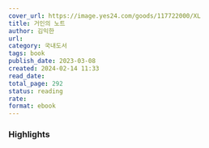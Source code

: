 ```yaml
---
cover_url: https://image.yes24.com/goods/117722000/XL
title: 거인의 노트
author: 김익한
url:
category: 국내도서
tags: book
publish_date: 2023-03-08
created: 2024-02-14 11:33
read_date: 
total_page: 292
status: reading 
rate: 
format: ebook
---
```


### Highlights
